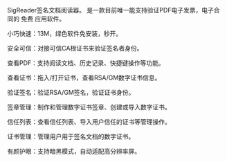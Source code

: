 SigReader签名文档阅读器。 是一款目前唯一能支持验证PDF电子发票，电子合同的 免费 应用软件。

小巧快速：13M，绿色软件免安装，秒开。

安全可信：对接可信CA根证书来验证签名者身份。

查看PDF：支持阅读文档、历史记录、快捷键操作等功能。

查看证书：拖入/打开证书，查看RSA/GM数字证书信息。

验证签名：验证RSA/GM签名，验证证书身份。

签章管理：制作和管理数字证书签章、创建或导入数字证书。

信任列表：查看信任列表、导入用户信任的证书等管理操作。

证书管理：管理用户用于签名文档的数字证书。

有颜护眼：支持暗黑模式，自动适配高分辨率屏。
